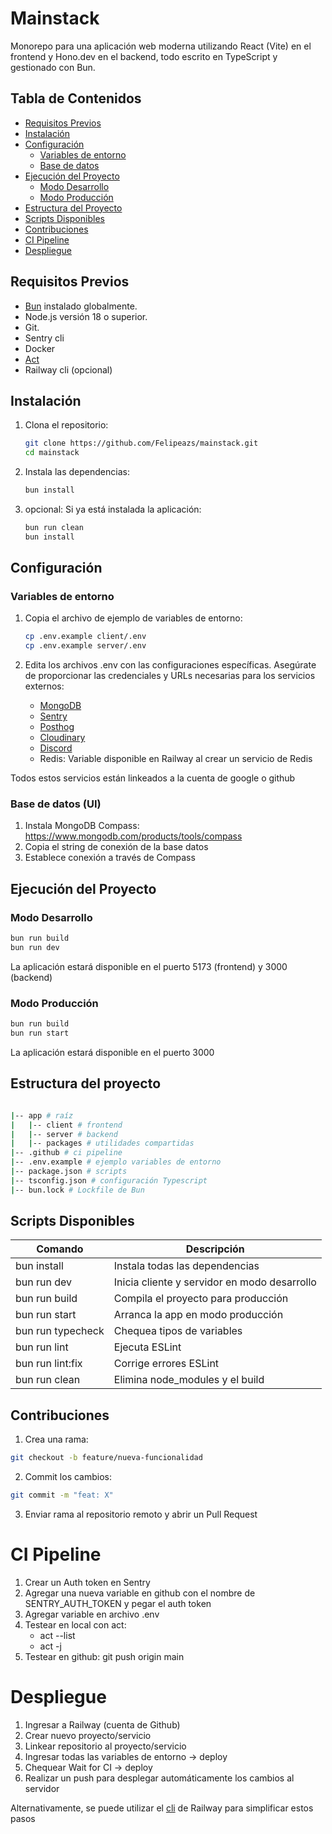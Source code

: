 # Mainstack

Monorepo para una aplicación web moderna utilizando React (Vite) en el frontend y Hono.dev en el backend, todo escrito en TypeScript y gestionado con Bun.

## Tabla de Contenidos

- [Requisitos Previos](#requisitos-previos)
- [Instalación](#instalación)
- [Configuración](#configuración)
  - [Variables de entorno](#variables-de-entorno)
  - [Base de datos](#base-de-datos)
- [Ejecución del Proyecto](#ejecución-del-proyecto)
  - [Modo Desarrollo](#modo-desarrollo)
  - [Modo Producción](#modo-producción)
- [Estructura del Proyecto](#estructura-del-proyecto)
- [Scripts Disponibles](#scripts-disponibles)
- [Contribuciones](#contribuciones)
- [CI Pipeline](#ci-pipeline)
- [Despliegue](#despliegue)

## Requisitos Previos

- [Bun](https://bun.sh/) instalado globalmente.
- Node.js versión 18 o superior.
- Git.
- Sentry cli
- Docker
- [Act](https://github.com/nektos/act)
- Railway cli (opcional)

## Instalación

1. Clona el repositorio:

   ```bash
   git clone https://github.com/Felipeazs/mainstack.git
   cd mainstack
   ```

2. Instala las dependencias:

   ```bash
   bun install
   ```

3. opcional: Si ya está instalada la aplicación:

   ```bash
   bun run clean
   bun install
   ```

## Configuración

### Variables de entorno

1. Copia el archivo de ejemplo de variables de entorno:

   ```bash
   cp .env.example client/.env
   cp .env.example server/.env
   ```

2. Edita los archivos .env con las configuraciones específicas. Asegúrate de proporcionar las credenciales y URLs necesarias para los servicios externos:
   - [MongoDB](https://www.mongodb.com/docs/manual/reference/connection-string/)
   - [Sentry](https://docs.sentry.io/concepts/key-terms/dsn-explainer/)
   - [Posthog](https://posthog.com/docs/api)
   - [Cloudinary](https://support.cloudinary.com/hc/en-us/articles/202520942-Access-key-management-adding-and-removing-API-keys-and-secrets)
   - [Discord](https://discord.com/developers)
   - Redis: Variable disponible en Railway al crear un servicio de Redis

Todos estos servicios están linkeados a la cuenta de google o github

### Base de datos (UI)

1. Instala MongoDB Compass: https://www.mongodb.com/products/tools/compass
2. Copia el string de conexión de la base datos
3. Establece conexión a través de Compass

## Ejecución del Proyecto

### Modo Desarrollo

```bash
bun run build
bun run dev
```

La aplicación estará disponible en el puerto 5173 (frontend) y 3000 (backend)

### Modo Producción

```bash
bun run build
bun run start
```

La aplicación estará disponible en el puerto 3000

## Estructura del proyecto

```bash

|-- app # raíz
|   |-- client # frontend
|   |-- server # backend
|   |-- packages # utilidades compartidas
|-- .github # ci pipeline
|-- .env.example # ejemplo variables de entorno
|-- package.json # scripts
|-- tsconfig.json # configuración Typescript
|-- bun.lock # Lockfile de Bun
```

## Scripts Disponibles

| Comando           | Descripción                                  |
| ----------------- | -------------------------------------------- |
| bun install       | Instala todas las dependencias               |
| bun run dev       | Inicia cliente y servidor en modo desarrollo |
| bun run build     | Compila el proyecto para producción          |
| bun run start     | Arranca la app en modo producción            |
| bun run typecheck | Chequea tipos de variables                   |
| bun run lint      | Ejecuta ESLint                               |
| bun run lint:fix  | Corrige errores ESLint                       |
| bun run clean     | Elimina node_modules y el build              |

## Contribuciones

1. Crea una rama:

```bash
git checkout -b feature/nueva-funcionalidad
```

2. Commit los cambios:

```bash
git commit -m "feat: X"
```

3. Enviar rama al repositorio remoto y abrir un Pull Request

# CI Pipeline

1. Crear un Auth token en Sentry
2. Agregar una nueva variable en github con el nombre de SENTRY_AUTH_TOKEN y pegar el auth token
3. Agregar variable en archivo .env
4. Testear en local con act:
   - act --list
   - act -j <job name>
5. Testear en github: git push origin main

# Despliegue

1. Ingresar a Railway (cuenta de Github)
2. Crear nuevo proyecto/servicio
3. Linkear repositorio al proyecto/servicio
4. Ingresar todas las variables de entorno -> deploy
5. Chequear Wait for CI -> deploy
6. Realizar un push para desplegar automáticamente los cambios al servidor

Alternativamente, se puede utilizar el [cli](https://docs.railway.com/guides/cli) de Railway para simplificar estos pasos

